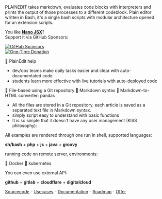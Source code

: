 PLAINEDIT takes markdown, evaluates code blocks with interpreters and prints the output of those processes to a different codeblock.
Plain editor written in Bash, it's a single bash scripts with modular architecture opened for an extension scripts.

You like [**Nano JSX**](http://www.plainedit.com/)?  
Support it via GitHub Sponsors: 

[![GitHub Sponsors](https://img.shields.io/badge/Sponsor-%E2%9D%A4-lightgrey?style=social&logo=GitHub)](https://github.com/sponsors/tom-sapletta-com)  
[![One-Time Donation](https://img.shields.io/badge/One--Time%20Donation-$1-lightgrey?style=social&logo=GitHub)](https://github.com/sponsors/tom-sapletta-com?frequency=one-time&sponsor=tom-sapletta-com#sponsors:~:text=%241%20one%20time)

👋 PlainEdit help 
+ dev/ops teams make daily tasks easier and clear with auto-documentated code
+ students learn more effective with live tutorials with auto-deployed code

👋 File-based using a Git repository
👋 Markdown syntax
👋 Markdown-to-HTML converter: pandas

+ All the files are stored in a Git repository, each article is saved as a separated text file in Markdown syntax.
+ simply script easy to understand with basic functions
+ It is so simple that it doesn't have any user management (KISS philosophy):

All examples are rendered through one run in shell, supported languages:

**sh/bash** + **php** + **js** + **java** + **groovy**


running code on remote server, environments:

👋 Docker
👋 kubernetes


You can even use external API:  

**github** + **gitlab** + **cloudflare** + **digitalcloud**


[Sourcecode](http://bash.plainedit.com/) - [Usecases](http://examples.plainedit.com/) - [Documentation](http://docs.plainedit.com/) - [Roadmap](http://roadmap.plainedit.com/) -  [Offer](http://offer.plainedit.com/)
